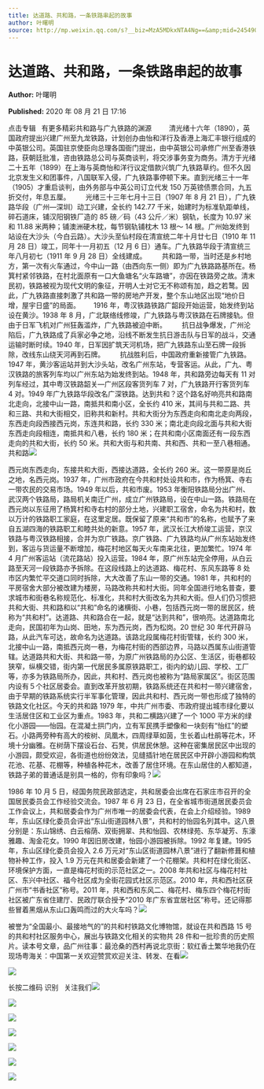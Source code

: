 ```yaml
---
title: 达道路、共和路，一条铁路串起的故事
author: 叶曙明
source: http://mp.weixin.qq.com/s?__biz=MzA5MDkxNTA4Ng==&amp;mid=2454909932&amp;idx=1&amp;sn=f97c1493cce0cbd75d83bc15ef44dd46&amp;chksm=87a23b8db0d5b29b727399e38abedfeb7d67a126286a419359ef66483d6cd4adb917bc5fe359#rd
---
```


# 达道路、共和路，一条铁路串起的故事

**Author:** 叶曙明

**Published:** 2020 年 08 月 21 日 17:16

点击专辑   有更多精彩共和路与广九铁路的渊源         清光绪十六年（1890），英国政府提出兴建广州至九龙铁路，计划创办由怡和洋行及香港上海汇丰银行组成的中英银公司。英国驻京使臣向总理各国衙门提出，由中英银公司承修广州至香港铁路，获朝廷批准，咨由铁路总公司与英商谈判，将交涉事务变为商务。清方于光绪二十五年（1899）在上海与英商怡和洋行议定借款兴筑广九铁路草约。但不久因北京发生义和团事件，八国联军入侵，广九铁路事停顿下来。直到光绪三十一年（1905）才重启谈判，由外务部与中英公司订立代发 150 万英镑债票合同，九五折交付，年息五厘。        光绪三十三年七月十三日（1907 年 8 月 21 日），广九铁路华段（广州—深圳）动工兴建，全长约 142.77 千米，始建时为标准轨距单线，碎石道床，铺汉阳钢铁厂造的 85 磅／码（43 公斤／米）钢轨，长度为 10.97 米和 11.88 米两种；铺澳洲硬木枕，每节钢轨铺枕木 13 根～ 14 根。广州始发终到站设在大沙头（今白云路）。大沙头至仙村段在清宣统二年十月廿七日（1910 年 11 月 28 日）竣工，同年十一月初五（12 月 6 日）通车。广九铁路华段于清宣统三年八月初七（1911 年 9 月 28 日）全线建成。        共和路一带，当时还是乡村地方，第一次有火车通过，今中山一路（由西向东一侧）即为广九铁路路基所在。杨箕村紧邻铁路，在村北面原有一口大鱼塘名“火车路塘”，亦因在铁路旁之故。清末民初，铁路被视为现代文明的象征，开明人士对它无不称颂有加，趋之若鹜。因此，广九铁路直接刺激了共和路一带的房地产开发，整个东山地区出现“地价日增，屋宇日盛”的局面。       1916 年，粤汉铁路铁路广韶段开始运营，始发终到站设在黄沙。1938 年 8 月，广北联络线修竣，广九铁路与粤汉铁路在石牌接轨。但由于日军飞机对广州狂轰滥炸，广九铁路被迫中断。        抗日战争爆发，广州沦陷后，广九铁路成了兵家必争之地，沿线不断发生抗日游击队与日军的战斗，交通运输时断时续。1940 年，日军因扩筑天河机场，把广九铁路东山至石牌一段拆除，改线东山绕天河再到石牌。        抗战胜利后，中国政府重新接管广九铁路。1947 年，黄沙客运站并到大沙头站，改名广州东站，专营客运。从此，广九、粤汉铁路的旅客列车均以广州东站为始发终到站。1948 年，共和路旁边每天有 11 对列车经过，其中粤汉铁路韶关—广州区段客货列车 7 对，广九铁路开行客货列车 4 对。1949 年广九铁路华段改名广深铁路。达到共和？这个路名好响亮共和路南北走向，北接中山一路，南抵共和南小区，全长约 410 米，其间与共和二路、共和三路、共和大街相交，旧称共和新村。共和大街分为东西走向和南北走向两段，东西走向段西接西元岗，东连共和路，长约 330 米；南北走向段北面与共和大街东西走向段相连，南抵共和八巷，长约 180 米；在共和南小区南面还有一段东西走向的共和大街，长约 50 米。共和大街与和共南、共和西、共和一至八巷相通。共和路![](https://mmbiz.qpic.cn/mmbiz_gif/Ljib4So7yuWiatGiapD46vqo7m44T8eaq8ibBdQ4X4vb5IjbXPz1oqBTMviaFP6jIJyQee86FMQ2piadtP4aLUjhJk5g/640?wx_fmt=gif)

西元岗东西走向，东接共和大街，西接达道路，全长约 260 米。这一带原是岗丘之地，名西元岗。1937 年，广州市政府在今共和村处设共和市，作为杨箕、寺右一带农民的交易市场。1949 年以后，共和市废。1953 年衡阳铁路局分出广州、武汉两个铁路局，路局机关南迁广州，成立广州铁路局，设在中山一路。铁路局在西元岗以东征用了杨箕村和寺右村的部分土地，兴建职工宿舍，命名为共和村，数以万计的铁路职工家庭，在这里定居。既保留了原来“共和市”的名称，也赋予了来自五湖四海的铁路职工和睦共处的新意。1957 年，武汉长江大桥竣工运营，京汉铁路与粤汉铁路相接，合并为京广铁路。京广铁路、广九铁路均从广州东站始发终到，客运与货运量不断增加，梅花村地区每天火车南来北往，更加繁忙。1974 年 4 月广州客运站（流花路站）投入运营。1984 年，原广州东站完全停用，从白云路至天河一段铁路亦予拆除。在这段线路上的达道路、梅花村、东风东路等 8 处市区内繁忙平交道口同时拆除，大大改善了东山一带的交通。1981 年，共和村的平房宿舍大部分被改建为楼房，马路改称共和村大街。同年全国进行地名普查，要求城市和街巷名称规范化、标准化，共和村大街改名为共和大街。但人们仍习惯把共和大街、共和路和以“共和”命名的诸横街、小巷，包括西元岗一带的居民区，统称为“共和村”。达道路、共和路合在一起，就是“达到共和”，很响亮。达道路南北走向，民国初年为山岗、田地，东为西元岗，西为松岗。20 世纪 30 年代开辟马路，从此汽车可达，故命名为达道路。该路北段属梅花村街管辖，长约 300 米，北接中山一路，南抵西元岗一巷，为梅花村街的西部边界，马路以西属东山街道管辖。达道路共和大街、共和路一带，为原广州铁路局的办公区、生活区，街巷都较狭窄，纵横交错，街内第一代居民多属原铁路职工，街内的幼儿园、学校、工厂等，亦多为铁路局所办，因此，共和村、西元岗也被称为“路局家属区”。街区范围内设有５个社区居委会。直到改革开放初期，铁路系统还在共和村一带兴建宿舍，由于早期的铁路系统实行半军事化管理，因此共和村、西元岗一带也形成了独特的铁路文化社区。今天的共和路 1979 年，中共广州市委、市政府提出城市绿化要以生活居住区和工业区为重点。1983 年，共和二横路兴建了一个 1000 平方米的绿化小游园——怡园。在混凝土拱门内，立有军民携手塑像和一块刻有“怡红”的塑石。小路两旁种有高大的桉树、凤凰木，四周绿草如茵，生长着山杜鹃等花木，环境十分幽雅。在树荫下摆设石台、石凳，供居民休憩。这种在密集居民区中出现的小游园，颇受欢迎，各街道也纷纷效法，见缝插针地在居民区中开辟小游园和构筑花池、花基、花棚等，种植各种花木，改善了居住环境。在东山居住的人都知道，铁路子弟的普通话是别具一格的，你有印象吗？![](https://mmbiz.qpic.cn/mmbiz_png/Ljib4So7yuWhRkXWibqVZvOHibdS2KKDicrmPo43EJ4icruGEiaibIg73c9pjEP8VSJYQeZ70Oa50s1WuaosNRaPENCrA/640?wx_fmt=png)

1986 年 10 月 5 日，经国务院民政部选定，共和居委会出席在石家庄市召开的全国居民委员会工作经验交流会。1987 年 6 月 23 日，在全省城市街道居民委员会工作会议上，共和居委会作为广州市唯一的居委会代表，在会上介绍经验。1989 年，东山区绿化委员会评出“东山街道园林八景”，共和村的怡园名列其中。这八景分别是：东山锦绣、白云榕荫、双街拥翠、共和怡园、农林绿苑、东华凝芳、东濠雅趣、淘金花女。1990 年因旧房改建，怡园小游园被拆除。1992 年复建。1995 年，东山区绿化委员会投入 2.6 万元对“东山区街道园林八景”进行了翻新修葺和植物补种工作，投入 1.9 万元在共和居委会新建了一个花棚架。共和村在绿化街区、环境保护方面，一直是梅花村街的示范社区之一。2008 年共和社区与梅花村社区、东兴中社区、福今社区成为全街花园式社区示范区。2010 年，共和西社区获广州市“书香社区”称号。2011 年，共和西和东风二、梅花村、梅东四个梅花村街社区被广东省住建厅、民政厅联合授予“2010 年广东省宜居社区”称号。还记得那些冒着黑烟从东山口轰鸣而过的大火车吗？![](https://mmbiz.qpic.cn/mmbiz_png/Ljib4So7yuWhRkXWibqVZvOHibdS2KKDicrmPo43EJ4icruGEiaibIg73c9pjEP8VSJYQeZ70Oa50s1WuaosNRaPENCrA/640?wx_fmt=png)

被誉为“全国最小、最接地气的”的共和村铁路文化博物馆，就设在共和西路 15 号的共和村社区服务中心，展出与铁路文化相关的实物共 28 件和一批珍贵的历史照片。读本号文章，品广州往事：最沧桑的西村再说北京街：软红香土繁华地我仍在现场粤海关：中国第一关欢迎赞赏欢迎关注、转发、在看![](https://mmbiz.qpic.cn/mmbiz_jpg/PJWG74pLsMbkHhfaLwu7HqQn8rb3sNVt3dQzuErKpZRUjyYJVWwjz2xFhfgu0pC60unqGLlDWQ72EL4rpysO1A/640?wx_fmt=jpeg)

![](https://mmbiz.qpic.cn/mmbiz_gif/Ljib4So7yuWhRkXWibqVZvOHibdS2KKDicrmtq9rn4O5Lu90HvSo8oLoSPeAiayNvBrMgjR2JTp6OFuYp8elVUM6Ouw/640?wx_fmt=gif)

长按二维码 识别   关注我们![](https://mmbiz.qpic.cn/mmbiz_jpg/PJWG74pLsMbkHhfaLwu7HqQn8rb3sNVtQYPVP9tt8XCFtwIicWCFAEfhVyWiaLtuuI68biba6EhXw4XS8iaP7iaWEIQ/640?wx_fmt=jpeg)

![](https://mmbiz.qpic.cn/mmbiz_png/Ljib4So7yuWhRkXWibqVZvOHibdS2KKDicrmPo43EJ4icruGEiaibIg73c9pjEP8VSJYQeZ70Oa50s1WuaosNRaPENCrA/640?wx_fmt=png)

![](https://mmbiz.qpic.cn/mmbiz_jpg/PJWG74pLsMbkHhfaLwu7HqQn8rb3sNVt1lUYdSEy3iaFJB9ycsr3socovNumszIhicugzn8xMhoNEDs9Fv5qgpYQ/640?wx_fmt=jpeg)

![](https://mmbiz.qpic.cn/mmbiz_gif/Ljib4So7yuWhRkXWibqVZvOHibdS2KKDicrmtq9rn4O5Lu90HvSo8oLoSPeAiayNvBrMgjR2JTp6OFuYp8elVUM6Ouw/640?wx_fmt=gif)

![](https://mmbiz.qpic.cn/mmbiz_jpg/PJWG74pLsMbkHhfaLwu7HqQn8rb3sNVt6WRO7q4ibXhXwNkeD85USdC18uP7utgaa9TlISrHMzruyp4djzKYosg/640?wx_fmt=jpeg)

![](https://mmbiz.qpic.cn/mmbiz_jpg/PJWG74pLsMbkHhfaLwu7HqQn8rb3sNVt5icqfbbSmLAcmkROr89zvmV5FTVEicYwfQTvtib2uHiasZFhjpUm6exc7w/640?wx_fmt=jpeg)

![](https://mmbiz.qpic.cn/mmbiz_gif/Ljib4So7yuWhRkXWibqVZvOHibdS2KKDicrmtq9rn4O5Lu90HvSo8oLoSPeAiayNvBrMgjR2JTp6OFuYp8elVUM6Ouw/640?wx_fmt=gif)
